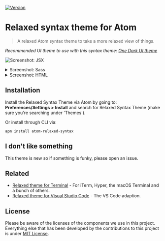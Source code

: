 [![Version](https://img.shields.io/github/release/Relaxed-Theme/atom-relaxed-syntax.svg)](https://github.com/Relaxed-Theme/atom-relaxed-syntax/releases)

# Relaxed syntax theme for Atom

> A relaxed Atom syntax theme to take a more relaxed view of things.

*Recommended UI theme to use with this syntax theme: [One Dark UI theme](https://atom.io/themes/one-dark-ui)*

![Screenshot: JSX](https://gitcdn.xyz/repo/Relaxed-Theme/atom-relaxed-syntax/master/images/screenshot-jsx.png)

<details>
  <summary>Screenshot: Sass</summary>
  <img src="https://gitcdn.xyz/repo/Relaxed-Theme/atom-relaxed-syntax/master/images/screenshot-html.png" alt="Screenshot: Sass">
</details>

<details>
  <summary>Screenshot: HTML</summary>
  <img src="https://gitcdn.xyz/repo/Relaxed-Theme/atom-relaxed-syntax/master/images/screenshot-html.png" alt="Screenshot: HTML">
</details>

## Installation

Install the Relaxed Syntax Theme via Atom by going to:
**Preferences/Settings > Install** and search for Relaxed Syntax Theme (make sure you're searching under 'Themes').

Or install through CLI via:

```
apm install atom-relaxed-syntax
```

## I don't like something

This theme is new so if something is funky, please open an issue.

## Related

* [Relaxed theme for Terminal](https://github.com/Relaxed-Theme/Relaxed-Terminal) - For iTerm, Hyper, the macOS Terminal and a bunch of others.
* [Relaxed theme for Visual Studio Code](https://github.com/Relaxed-Theme/vscode-theme-relaxed) - The VS Code adaption.

## License

Please be aware of the licenses of the components we use in this project.
Everything else that has been developed by the contributions to this project is under [MIT License](LICENSE).
